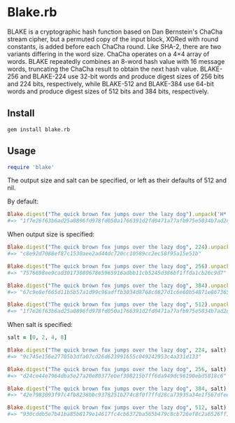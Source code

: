Blake.rb
========

BLAKE is a cryptographic hash function based on Dan Bernstein's ChaCha stream
cipher, but a permuted copy of the input block, XORed with round constants, is
added before each ChaCha round. Like SHA-2, there are two variants differing in
the word size. ChaCha operates on a 4×4 array of words. BLAKE repeatedly
combines an 8-word hash value with 16 message words, truncating the ChaCha
result to obtain the next hash value. BLAKE-256 and BLAKE-224 use 32-bit words
and produce digest sizes of 256 bits and 224 bits, respectively, while
BLAKE-512 and BLAKE-384 use 64-bit words and produce digest sizes of 512 bits
and 384 bits, respectively.

## Install

```
gem install blake.rb
```

## Usage

```ruby
require 'blake'
```

The output size and salt can be specified, or left as their defaults of 512 and nil.

By default:
```ruby
Blake.digest("The quick brown fox jumps over the lazy dog").unpack('H*').join
#=> "1f7e26f63b6ad25a0896fd978fd050a1766391d2fd0471a77afb975e5034b7ad2d9ccf8dfb47abbbe656e1b82fbc634ba42ce186e8dc5e1ce09a885d41f43451"
```

When output size is specified:
```ruby
Blake.digest("The quick brown fox jumps over the lazy dog", 224).unpack('H*').join
#=> "c8e92d7088ef87c1530aee2ad44dc720cc10589cc2ec58f95a15e51b"

Blake.digest("The quick brown fox jumps over the lazy dog", 256).unpack('H*').join
#=> "7576698ee9cad30173080678e5965916adbb11cb5245d386bf1ffda1cb26c9d7"

Blake.digest("The quick brown fox jumps over the lazy dog", 384).unpack('H*').join
#=> "67c9e8ef665d11b5b57a1d99c96adffb3034d8768c0827d1c6e60b54871e8673651767a2c6c43d0ba2a9bb2500227406"

Blake.digest("The quick brown fox jumps over the lazy dog", 512).unpack('H*').join
#=> "1f7e26f63b6ad25a0896fd978fd050a1766391d2fd0471a77afb975e5034b7ad2d9ccf8dfb47abbbe656e1b82fbc634ba42ce186e8dc5e1ce09a885d41f43451"
```

When salt is specified:
```ruby
salt = [0, 2, 4, 8]

Blake.digest("The quick brown fox jumps over the lazy dog", 224, salt).unpack('H*').join
#=> "9c745e156e27705b3dfa07cd26d623991655c049242953c4a331d133"

Blake.digest("The quick brown fox jumps over the lazy dog", 256, salt).unpack('H*').join
#=> "d24ce44e7964dba5e27a20e80377ebef308215b7ff6da949dc96190ebd5818c6"

Blake.digest("The quick brown fox jumps over the lazy dog", 384, salt).unpack('H*').join
#=> "42e7983093f97c4fb8238bbc9378251b274c8f0f7ffd28ca73935a34e1f567dfee6bf31d6cea5766c92fdf4a3a5d3718"

Blake.digest("The quick brown fox jumps over the lazy dog", 512, salt).unpack('H*').join
#=> "930cddb5e7b41ba85b8179e14617fc4cb6372ba565b479c8cb726ef8c2a6526ff1b901af461ef9a6f91d71bda8079c0cc5e284f44014a1d2ec0d8d7814ae33f6"
```
